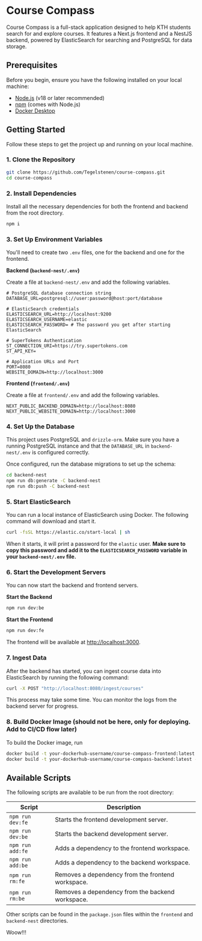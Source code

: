 # Course Compass

Course Compass is a full-stack application designed to help KTH students search for and explore courses. It features a Next.js frontend and a NestJS backend, powered by ElasticSearch for searching and PostgreSQL for data storage.

## Prerequisites

Before you begin, ensure you have the following installed on your local machine:

-   [Node.js](https://nodejs.org/) (v18 or later recommended)
-   [npm](https://www.npmjs.com/) (comes with Node.js)
-   [Docker Desktop](https://www.docker.com/products/docker-desktop/)

## Getting Started

Follow these steps to get the project up and running on your local machine.

### 1. Clone the Repository

```bash
git clone https://github.com/Tegelstenen/course-compass.git
cd course-compass
```

### 2. Install Dependencies

Install all the necessary dependencies for both the frontend and backend from the root directory.

```bash
npm i
```

### 3. Set Up Environment Variables

You'll need to create two `.env` files, one for the backend and one for the frontend.

**Backend (`backend-nest/.env`)**

Create a file at `backend-nest/.env` and add the following variables.

```env
# PostgreSQL database connection string
DATABASE_URL=postgresql://user:password@host:port/database

# ElasticSearch credentials
ELASTICSEARCH_URL=http://localhost:9200
ELASTICSEARCH_USERNAME=elastic
ELASTICSEARCH_PASSWORD= # The password you get after starting ElasticSearch

# SuperTokens Authentication
ST_CONNECTION_URI=https://try.supertokens.com
ST_API_KEY=

# Application URLs and Port
PORT=8080
WEBSITE_DOMAIN=http://localhost:3000
```

**Frontend (`frontend/.env`)**

Create a file at `frontend/.env` and add the following variables.

```env
NEXT_PUBLIC_BACKEND_DOMAIN=http://localhost:8080
NEXT_PUBLIC_WEBSITE_DOMAIN=http://localhost:3000
```

### 4. Set Up the Database

This project uses PostgreSQL and `drizzle-orm`. Make sure you have a running PostgreSQL instance and that the `DATABASE_URL` in `backend-nest/.env` is configured correctly.

Once configured, run the database migrations to set up the schema:

```bash
cd backend-nest
npm run db:generate -C backend-nest
npm run db:push -C backend-nest
```

### 5. Start ElasticSearch

You can run a local instance of ElasticSearch using Docker. The following command will download and start it.

```bash
curl -fsSL https://elastic.co/start-local | sh
```

When it starts, it will print a password for the `elastic` user. **Make sure to copy this password and add it to the `ELASTICSEARCH_PASSWORD` variable in your `backend-nest/.env` file.**

### 6. Start the Development Servers

You can now start the backend and frontend servers.

**Start the Backend**

```bash
npm run dev:be
```

**Start the Frontend**

```bash
npm run dev:fe
```

The frontend will be available at [http://localhost:3000](http://localhost:3000).

### 7. Ingest Data

After the backend has started, you can ingest course data into ElasticSearch by running the following command:

```bash
curl -X POST "http://localhost:8080/ingest/courses"
```

This process may take some time. You can monitor the logs from the backend server for progress.

### 8. Build Docker Image (should not be here, only for deploying. Add to CI/CD flow later)
To build the Docker image, run

```bash
docker build -t your-dockerhub-username/course-compass-frontend:latest -f Dockerfile.frontend .
docker build -t your-dockerhub-username/course-compass-backend:latest -f Dockerfile.backend .
```

## Available Scripts

The following scripts are available to be run from the root directory:

| Script         | Description                                        |
| -------------- | -------------------------------------------------- |
| `npm run dev:fe`   | Starts the frontend development server.            |
| `npm run dev:be`   | Starts the backend development server.             |
| `npm run add:fe`   | Adds a dependency to the frontend workspace.     |
| `npm run add:be`   | Adds a dependency to the backend workspace.      |
| `npm run rm:fe`    | Removes a dependency from the frontend workspace.  |
| `npm run rm:be`    | Removes a dependency from the backend workspace.   |

Other scripts can be found in the `package.json` files within the `frontend` and `backend-nest` directories.


Woow!!!